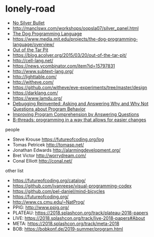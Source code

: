 # lonely-road

* [No Silver Bullet](/Brooks-NoSilverBullet.pdf)
* http://manclswx.com/workshops/oopsla07/silver_panel.html
* [The Dog Programming Language](/Dog-UIST2013.pdf)
* https://www.media.mit.edu/projects/the-dog-programming-language/overview/
* [Out of the Tar Pit](/MoseleyMarks06a.pdf)
* https://blog.acolyer.org/2015/03/20/out-of-the-tar-pit/
* http://cell-lang.net/
* https://news.ycombinator.com/item?id=15797831
* http://www.subtext-lang.org/
* http://lighttable.com/
* http://witheve.com/
* https://github.com/witheve/eve-experiments/tree/master/design
* https://darklang.com/
* https://www.lamdu.org/
* [Debugging Reinvented: Asking and Answering Why and Why Not Questions about Program Behavior](/3edb01c308c7edafa8facc1d0e2b9cc13a69.pdf)
* [Improving Program Comprehension by Answering Questions](/MyersICPC2013NatProg.pdf)
* [B-threads: programming in a way that allows for easier changes](https://medium.com/@lmatteis/b-threads-programming-in-a-way-that-allows-for-easier-changes-5d95b9fb6928)

people

* Steve Krouse https://futureofcoding.org/log
* Tomas Petricek http://tomasp.net/
* Jonathan Edwards http://alarmingdevelopment.org/
* Bret Victor http://worrydream.com/
* Conal Elliott http://conal.net/

other list

* https://futureofcoding.org/catalog/
* https://github.com/ivanreese/visual-programming-codex
* https://github.com/pel-daniel/mind-bicycles
* https://futureofcoding.org/
* http://www.cs.cmu.edu/~NatProg/
* PPIG: http://www.ppig.org/
* PLATEAU: https://2018.splashcon.org/track/plateau-2018-papers
* LIVE: https://2018.splashcon.org/track/live-2018-papers#About
* META: https://2018.splashcon.org/track/meta-2018
* BOB: https://bobkonf.de/2019-summer/program.html
